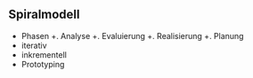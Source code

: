 ## Spiralmodell
* Phasen
    +. Analyse
    +. Evaluierung
    +. Realisierung
    +. Planung
* iterativ
* inkrementell
* Prototyping
